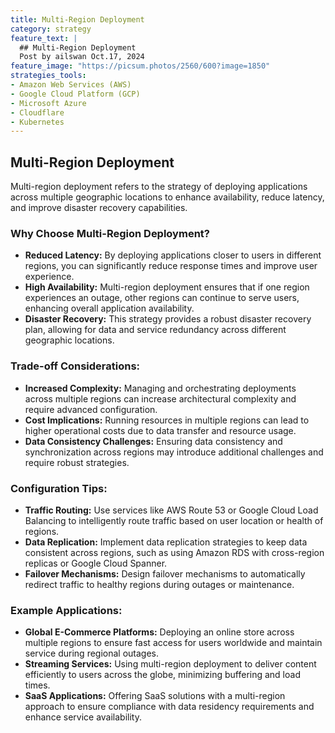 ```yaml
---
title: Multi-Region Deployment
category: strategy
feature_text: |
  ## Multi-Region Deployment
  Post by ailswan Oct.17, 2024
feature_image: "https://picsum.photos/2560/600?image=1850"
strategies_tools:
- Amazon Web Services (AWS)
- Google Cloud Platform (GCP)
- Microsoft Azure
- Cloudflare
- Kubernetes
---
```

## Multi-Region Deployment
Multi-region deployment refers to the strategy of deploying applications across multiple geographic locations to enhance availability, reduce latency, and improve disaster recovery capabilities.

### Why Choose Multi-Region Deployment?
- **Reduced Latency:** By deploying applications closer to users in different regions, you can significantly reduce response times and improve user experience.
- **High Availability:** Multi-region deployment ensures that if one region experiences an outage, other regions can continue to serve users, enhancing overall application availability.
- **Disaster Recovery:** This strategy provides a robust disaster recovery plan, allowing for data and service redundancy across different geographic locations.

### Trade-off Considerations:
- **Increased Complexity:** Managing and orchestrating deployments across multiple regions can increase architectural complexity and require advanced configuration.
- **Cost Implications:** Running resources in multiple regions can lead to higher operational costs due to data transfer and resource usage.
- **Data Consistency Challenges:** Ensuring data consistency and synchronization across regions may introduce additional challenges and require robust strategies.

### Configuration Tips:
- **Traffic Routing:** Use services like AWS Route 53 or Google Cloud Load Balancing to intelligently route traffic based on user location or health of regions.
- **Data Replication:** Implement data replication strategies to keep data consistent across regions, such as using Amazon RDS with cross-region replicas or Google Cloud Spanner.
- **Failover Mechanisms:** Design failover mechanisms to automatically redirect traffic to healthy regions during outages or maintenance.

### Example Applications:
- **Global E-Commerce Platforms:** Deploying an online store across multiple regions to ensure fast access for users worldwide and maintain service during regional outages.
- **Streaming Services:** Using multi-region deployment to deliver content efficiently to users across the globe, minimizing buffering and load times.
- **SaaS Applications:** Offering SaaS solutions with a multi-region approach to ensure compliance with data residency requirements and enhance service availability.

